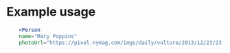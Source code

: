 # Example usage

```jsx
    <Person 
    name="Mary Poppins"
    photoUrl="https://pixel.nymag.com/imgs/daily/vulture/2013/12/23/23-mary-poppins.w700.h700.jpg" />

```
